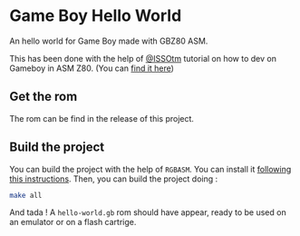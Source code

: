 # Game Boy Hello World

An hello world for Game Boy made with GBZ80 ASM.

This has been done with the help of [@ISSOtm](https://github.com/ISSOtm) tutorial on how to dev on Gameboy in ASM Z80. (You can [find it here](https://eldred.fr/gb-asm-tutorial/index.html))

## Get the rom

The rom can be find in the release of this project.

## Build the project

You can build the project with the help of `RGBASM`. You can install it [following this instructions](https://github.com/rednex/rgbds#1-installing-rgbds).
Then, you can build the project doing :

```sh
make all
```

And tada ! A `hello-world.gb` rom should have appear, ready to be used on an emulator or on a flash cartrige.
